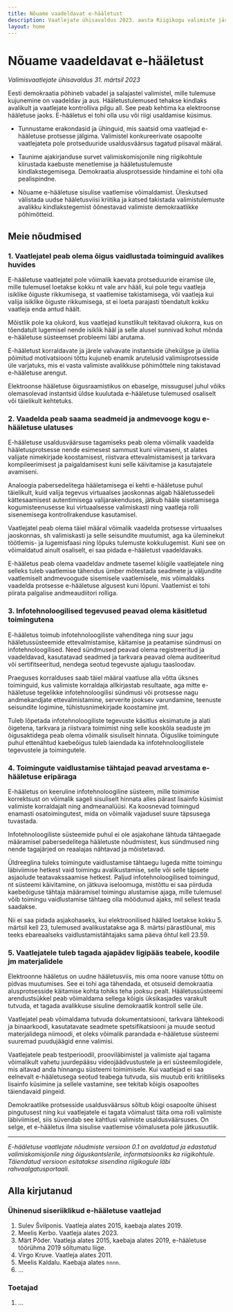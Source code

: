 ```yaml
---
title: Nõuame vaadeldavat e-hääletust
description: Vaatlejate ühisavaldus 2023. aasta Riigikogu valimiste järel
layout: home
---
```


# Nõuame vaadeldavat e-hääletust

_Valimisvaatlejate ühisavaldus 31. märtsil 2023_

Eesti demokraatia põhineb vabadel ja salajastel valimistel, mille tulemuse kujunemine on vaadeldav ja aus. Hääletustulemused tehakse kindlaks avalikult ja vaatlejate kontrolliva pilgu all. See peab kehtima ka elektroonse hääletuse jaoks. E-hääletus ei tohi olla usu või riigi usaldamise küsimus.

* Tunnustame erakondasid ja ühinguid, mis saatsid oma vaatlejad e-hääletuse protsesse jälgima. Valimistel konkureerivate osapoolte vaatlejateta pole protseduuride usaldusväärsus tagatud piisaval määral.

* Taunime ajakirjanduse survet valimiskomisjonile ning riigikohtule kiirustada kaebuste menetlemise ja hääletustulemuste kindlakstegemisega. Demokraatia alusprotsesside hindamine ei tohi olla pealispindne.

* Nõuame e-hääletuse sisulise vaatlemise võimaldamist. Üleskutsed välistada uudse hääletusviisi kriitika ja katsed takistada valimistulemuste avalikku kindlakstegemist õõnestavad valimiste demokraatlikke põhimõtteid.

## Meie nõudmised

### 1. Vaatlejatel peab olema õigus vaidlustada toiminguid avalikes huvides

E-hääletuse vaatlejatel pole võimalik kaevata protseduuride eiramise üle, mille tulemusel loetakse kokku nt vale arv hääli, kui pole tegu vaatleja isiklike õiguste rikkumisega, st vaatlemise takistamisega, või vaatleja kui valija isiklike õiguste rikkumisega, st ei loeta parajasti tõendatult kokku vaatleja enda antud häält.

Mõistlik pole ka olukord, kus vaatlejad kunstlikult tekitavad olukorra,
kus on tõendatult lugemisel nende isiklik hääl ja selle alusel
sunnivad kohut mõnda e-hääletuse süsteemset probleemi läbi arutama.

E-hääletust korraldavate ja järele valvavate instantside ühekülgse ja üleliia põimitud motivatsiooni tõttu kujuneb enamik arutelusid valimisprotsesside üle varjatuks, mis ei vasta valimiste avalikkuse põhimõttele ning takistavad e-hääletuse arengut.

Elektroonse hääletuse õigusraamistikus on ebaselge, missugusel juhul võiks olemasolevad instantsid üldse kuulutada e-hääletuse tulemused osaliselt või täielikult kehtetuks.

### 2. Vaadelda peab saama seadmeid ja andmevooge kogu e-hääletuse ulatuses

E-hääletuse usaldusväärsuse tagamiseks peab olema võimalik vaadelda
hääletusprotsesse nende esimesest sammust kuni viimaseni, st alates
valijate nimekirjade koostamisest, riistvara ettevalmistamisest ja
tarkvara kompileerimisest ja paigaldamisest kuni selle käivitamise ja
kasutajatele avamiseni.

Analoogia pabersedelitega hääletamisega ei kehti e-hääletuse puhul täielikult, kuid valija tegevus virtuaalses jaoskonnas algab hääletussedeli kättesaamisest autentimisega valijarakenduses, jätkub hääle sisetamisega kogumisteenusesse kui virtuaalsesse valimiskasti ning vaatleja rolli sisenemisega kontrollrakenduse kasutamisel.

Vaatlejatel peab olema täiel määral võimalik vaadelda protsesse virtuaalses jaoskonnas, sh valimiskasti ja selle seisundite muutumist, aga ka üleminekut töötlemis- ja lugemisfaasi ning lõpuks tulemuste kokkulugemist. Kuni see on võimaldatud ainult osaliselt, ei saa pidada e-hääletust vaadeldavaks.

E-hääletus peab olema vaadeldav andmete tasemel kõigile vaatlejatele
ning selleks tuleb vaatlemise tähendus ümber mõtestada seadmete ja
väljundite vaatlemiselt andmevoogude sisemisele vaatlemisele, mis
võimaldaks vaadelda protsesse e-hääletuse algusest kuni lõpuni. Vaatlemist ei tohi piirata palgalise andmeaudiitori rolliga.

### 3. Infotehnoloogilised tegevused peavad olema käsitletud toimingutena

E-hääletus toimub infotehnoloogiliste vahenditega ning suur jagu hääletussüsteemide ettevalmistamise, käitamise ja peatamise sündmusi on infotehnoloogilised. Need sündmused peavad olema registreeritud ja vaadeldavad, kasutatavad seadmed ja tarkvara peavad olema auditeeritud või sertifitseeritud, nendega seotud tegevuste ajalugu taasloodav.

Praeguses korralduses saab täiel määral vaatluse alla võtta üksnes toiminguid, kus valimiste korraldaja allkirjastab resultaate, aga mitte e-hääletuse tegelikke infotehnoloogilisi sündmusi või protsesse nagu andmekandjate ettevalmistamine, serverite jooksev varundamine, teenuste seisundite logimine, tühistusnimekirjade koostamine jmt.

Tuleb lõpetada infotehnoloogiliste tegevuste käsitlus eksimatute ja alati õigetena, tarkvara ja riistvara toimimist ning selle kooskõla seaduste jm õigusaktidega peab olema võimalik sisuliselt hinnata. Õiguslike toimingute puhul ettenähtud kaebeõigus tuleb laiendada ka infotehnoloogilistele tegevustele ja toimingutele.

### 4. Toimingute vaidlustamise tähtajad peavad arvestama e-hääletuse eripäraga

E-hääletus on keeruline infotehnoloogiline süsteem, mille toimimise korrektsust on võimalik sageli sisuliselt hinnata alles pärast lisainfo küsimist valimiste korraldajalt ning andmeanalüüsi. Ka koosnevad toimingud enamasti osatoimingutest, mida on võimalik vajadusel suure täpsusega tuvastada.

Infotehnoloogiliste süsteemide puhul ei ole asjakohane lähtuda tähtaegade määramisel pabersedelitega hääletuste nõudmistest, kus sündmused ning nende tagajärjed on reaalajas nähtavad ja mõistetavad.

Üldreeglina tuleks toimingute vaidlustamise tähtaegu lugeda mitte toimingu läbiviimise hetkest vaid toimingu avalikustamise, selle või selle täpsete asjaolude teatavakssaamise hetkest. Paljud infotehnoloogilised toimingud, nt süsteemi käivitamine, on jätkuva iseloomuga, mistõttu ei saa piirduda kaebeõiguse tähtaja määramisel toimingu alustamise ajaga, mille tulemusel võib toimingu vaidlustamise tähtaeg olla möödunud ajaks, mil sellest teada saadakse.

Nii ei saa pidada asjakohaseks, kui elektroonilised hääled loetakse kokku 5. märtsil kell 23, tulemused avalikustatakse aga 8. märtsi pärastlõunal, mis teeks ebareaalseks vaidlustamistähtajaks sama päeva õhtul kell 23.59.

### 5. Vaatlejatele tuleb tagada ajapädev ligipääs teabele, koodile jm materjalidele

Elektroonne hääletus on uudne hääletusviis, mis oma noore vanuse tõttu on pidvas muutumises. See ei tohi aga tähendada, et otsuseid demokraatia alusprotsesside käitamise kohta tohiks teha jooksu pealt. Hääletussüsteemi arendustsükkel peab võimaldama sellega kõigis üksikasjades varakult tutvuda, et tagada avalikkuse sisuline demokraatlik kontroll selle üle.

Vaatlejatel peab võimaldama tutvuda dokumentatsiooni, tarkvara lähtekoodi ja binaarkoodi, kasutatavate seadmete spetsifikatsiooni ja muude seotud materjalidega niimoodi, et oleks võimalik parandada e-hääletuse süsteemi suuremad puudujäägid enne valimisi.

Vaatlejatele peab testperioodil, prooviläbimistel ja valimiste ajal tagama võimalikult vahetu juurdepääsu videojäädvustustele ja eri süsteemilogidele, mis aitavad anda hinnangu süsteemi toimimisele. Kui vaatlejad ei saa eelnevalt e-hääletusega seotud teabega tutvuda, siis muutub eriti kriitiliseks lisainfo küsimine ja sellele vastamine, see tekitab kõigis osapooltes täiendavaid pingeid.

Demokraatlike protsesside usaldusväärsus sõltub kõigi osapoolte ühisest pingutusest ning kui vaatlejatele ei tagata võimalust täita oma rolli valimiste läbiviimisel, siis süvendab see kahtlusi valimiste usaldusväärsuses. On selge, et e-hääletus ilma sisulise vaatlemise võimaluseta pole jätkusuutlik.

----

_E-hääletuse vaatlejate nõudmiste versioon 0.1 on avaldatud ja edastatud valimiskomisjonile ning õiguskantslerile, informatsiooniks ka riigikohtule. Täiendatud versioon esitatakse sisendina riigikogule läbi rahvaalgatusportaali._

## Alla kirjutanud

### Ühinenud siseriiklikud e-hääletuse vaatlejad

1. Sulev Švilponis. Vaatleja alates 2015, kaebaja alates 2019.
2. Meelis Kerbo. Vaatleja alates 2023.
3. Märt Põder. Vaatleja alates 2015, kaebaja alates 2019, e-hääletuse töörühma 2019 sõltumatu liige.
4. Virgo Kruve. Vaatleja alates 2011.
5. Meelis Kaldalu. Kaebaja alates `nnnn`.
6. ...

### Toetajad

1. ...



